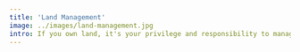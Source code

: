 ```yaml
---
title: 'Land Management'
image: ../images/land-management.jpg
intro: If you own land, it's your privilege and responsibility to manage it sustainably for the benefit of everyone.
---
```

